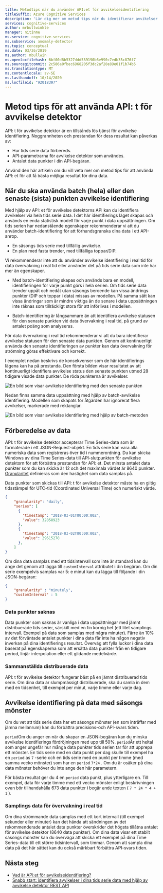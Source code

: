 ```yaml
---
title: Metodtips när du använder API:et för avvikelseidentifiering
titleSuffix: Azure Cognitive Services
description: 'Lär dig mer om metod tips när du identifierar avvikelser med API: t för avvikelse identifiering.'
services: cognitive-services
author: mrbullwinkle
manager: nitinme
ms.service: cognitive-services
ms.subservice: anomaly-detector
ms.topic: conceptual
ms.date: 03/26/2019
ms.author: mbullwin
ms.openlocfilehash: 6bf00d8b5327ddd539190b6e990c7edb35c876f7
ms.sourcegitcommit: 2c586a0fbec6968205f3dc2af20e89e01f1b74b5
ms.translationtype: MT
ms.contentlocale: sv-SE
ms.lasthandoff: 10/14/2020
ms.locfileid: "92018397"
---
```

# <a name="best-practices-for-using-the-anomaly-detector-api"></a>Metod tips för att använda API: t för avvikelse detektor

API: t för avvikelse detektor är en tillstånds lös tjänst för avvikelse identifiering. Noggrannheten och prestandan för dess resultat kan påverkas av:

* Hur tids serie data förbereds.
* API-parametrarna för avvikelse detektor som användes.
* Antalet data punkter i din API-begäran. 

Använd den här artikeln om du vill veta mer om metod tips för att använda API: et för att få bästa möjliga resultat för dina data. 

## <a name="when-to-use-batch-entire-or-latest-last-point-anomaly-detection"></a>När du ska använda batch (hela) eller den senaste (sista) punkten avvikelse identifiering

Med hjälp av API: et för avvikelse detektorns API kan du identifiera avvikelser via hela tids serie data. I det här identifierings läget skapas och används en enda statistisk modell för varje punkt i data uppsättningen. Om tids serien har nedanstående egenskaper rekommenderar vi att du använder batch-identifiering för att förhandsgranska dina data i ett API-anrop.

* En säsongs tids serie med tillfällig avvikelse.
* En plan med fasta trender, med tillfälliga toppar/DIP. 

Vi rekommenderar inte att du använder avvikelse identifiering i real tid för data övervakning i real tid eller använder det på tids serie data som inte har mer än egenskaper. 

* Med batch-identifiering skapas och används bara en modell, identifieringen för varje punkt görs i hela serien. Om tids serie data trender uppåt och nedåt utan säsongs beroende kan vissa ändrings punkter (DIP och toppar i data) missas av modellen. På samma sätt kan vissa ändringar som är mindre viktiga än de senare i data uppsättningen inte räknas som tillräckligt stora för att införlivas i modellen.

* Batch-identifiering är långsammare än att identifiera avvikelse statusen för den senaste punkten vid data övervakning i real tid, på grund av antalet poäng som analyseras.

För data övervakning i real tid rekommenderar vi att du bara identifierar avvikelse statusen för den senaste data punkten. Genom att kontinuerligt använda den senaste identifieringen av punkter kan data övervakning för strömning göras effektivare och korrekt.

I exemplet nedan beskrivs de konsekvenser som de här identifierings lägena kan ha på prestanda. Den första bilden visar resultatet av att kontinuerligt identifiera avvikelse status den senaste punkten utmed 28 tidigare visade data punkter. De röda punkterna är avvikelser.

![En bild som visar avvikelse identifiering med den senaste punkten](../media/last.png)

Nedan finns samma data uppsättning med hjälp av batch-avvikelse identifiering. Modellen som skapats för åtgärden har ignorerat flera avvikelser, markerade med rektanglar.

![En bild som visar avvikelse identifiering med hjälp av batch-metoden](../media/entire.png)

## <a name="data-preparation"></a>Förberedelse av data

API: t för avvikelse detektor accepterar Time Series-data som är formaterade i ett JSON-Request-objekt. En tids serie kan vara alla numeriska data som registreras över tid i nummerordning. Du kan skicka Windows av dina Time Series-data till API-slutpunkten för avvikelse detektorn för att förbättra prestandan för API: et. Det minsta antalet data punkter som du kan skicka är 12 och det maximala värdet är 8640 punkter. [Granularitet](https://docs.microsoft.com/dotnet/api/microsoft.azure.cognitiveservices.anomalydetector.models.granularity?view=azure-dotnet-preview) definieras som den hastighet som data samplas på. 

Data punkter som skickas till API: t för avvikelse detektor måste ha en giltig tidsstämpel för UTC-tid (Coordinated Universal Time) och numeriskt värde. 

```json
{
    "granularity": "daily",
    "series": [
      {
        "timestamp": "2018-03-01T00:00:00Z",
        "value": 32858923
      },
      {
        "timestamp": "2018-03-02T00:00:00Z",
        "value": 29615278
      },
    ]
}
```

Om dina data samplas med ett tidsintervall som inte är standard kan du ange det genom att lägga till `customInterval` attributet i din begäran. Om din serie exempelvis samplas var 5: e minut kan du lägga till följande i din JSON-begäran:

```json
{
    "granularity" : "minutely", 
    "customInterval" : 5
}
```

### <a name="missing-data-points"></a>Data punkter saknas

Data punkter som saknas är vanliga i data uppsättningar med jämnt distribuerade tids serier, särskilt med en fin kornig het (ett litet samplings intervall. Exempel på data som samplas med några minuter). Färre än 10% av det förväntade antalet punkter i dina data får inte ha någon negativ inverkan på dina identifierings resultat. Överväg att fylla luckor i dina data baserat på egenskaperna som att ersätta data punkter från en tidigare period, linjär interpolation eller ett glidande medelvärde.

### <a name="aggregate-distributed-data"></a>Sammanställda distribuerade data

API: t för avvikelse detektor fungerar bäst på en jämnt distribuerad tids serie. Om dina data är slumpmässigt distribuerade, ska du samla in dem med en tidsenhet, till exempel per minut, varje timme eller varje dag.

## <a name="anomaly-detection-on-data-with-seasonal-patterns"></a>Avvikelse identifiering på data med säsongs mönster

Om du vet att tids serie data har ett säsongs mönster (en som inträffar med jämna mellanrum) kan du förbättra precisions-och API-svars tiden. 

`period`Om du anger en när du skapar en JSON-begäran kan du minska avvikelse identifierings fördröjningen med upp till 50%. `period`Är ett heltal som anger ungefär hur många data punkter tids serien tar för att upprepa ett mönster. En tids serie med en data punkt per dag skulle till exempel ha en `period` as `7` -serie och en tids serie med en punkt per timme (med samma vecko mönster) som har en `period`  `7*24` . Om du är osäker på dina data mönster behöver du inte ange den här parametern.

För bästa resultat ger du 4 en `period` data punkt, plus ytterligare en. Till exempel, data för varje timme med ett vecko mönster enligt beskrivningen ovan bör tillhandahålla 673 data punkter i begär ande texten ( `7 * 24 * 4 + 1` ).

### <a name="sampling-data-for-real-time-monitoring"></a>Samplings data för övervakning i real tid

Om dina strömmande data samplas med ett kort intervall (till exempel sekunder eller minuter) kan det hända att sändningen av det rekommenderade antalet data punkter överskrider det högsta tillåtna antalet för avvikelse detektor (8640 data punkter). Om dina data visar ett stabilt säsongs mönster kan du överväga att skicka ett exempel på dina Time Series-data till ett större tidsintervall, som timmar. Genom att sampla dina data på det här sättet kan du också märkbart förbättra API-svars tiden. 

## <a name="next-steps"></a>Nästa steg

* [Vad är API:et för avvikelseidentifiering?](../overview.md)
* [Snabb start: identifiera avvikelser i dina tids serie data med hjälp av avvikelse detektor REST API](../quickstarts/detect-data-anomalies-csharp.md)
